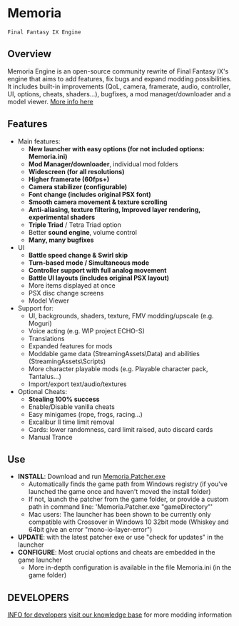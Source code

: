 # Memoria 
    Final Fantasy IX Engine

## Overview

Memoria Engine is an open-source community rewrite of Final Fantasy IX's engine that aims to add features, fix bugs and expand modding possibilities. It includes built-in improvements (QoL, camera, framerate, audio, controller, UI, options, cheats, shaders...), bugfixes, a mod manager/downloader and a model viewer. [More info here](https://github.com/Albeoris/Memoria/wiki/Project-Overview)

## Features


- Main features:
    - **New launcher with easy options (for not included options: Memoria.ini)**
    - **Mod Manager/downloader**, individual mod folders
    - **Widescreen (for all resolutions)**
    - **Higher framerate (60fps+)**
    - **Camera stabilizer (configurable)**
    - **Font change (includes original PSX font)**
    - **Smooth camera movement & texture scrolling**
    - **Anti-aliasing, texture filtering, Improved layer rendering, experimental shaders**
    - **Triple Triad** / Tetra Triad option
    - Better **sound engine**, volume control
    - **Many, many bugfixes**
- UI
    - **Battle speed change & Swirl skip**
    - **Turn-based mode / Simultaneous mode**
    - **Controller support with full analog movement**
    - **Battle UI layouts (includes original PSX layout)**
    - More items displayed at once
    - PSX disc change screens
    - Model Viewer
- Support for:
    - UI, backgrounds, shaders, texture, FMV modding/upscale (e.g. Moguri)
    - Voice acting (e.g. WIP project ECHO-S)
    - Translations
    - Expanded features for mods
    - Moddable game data (StreamingAssets\Data\) and abilities (StreamingAssets\Scripts\)
    - More character playable mods (e.g. Playable character pack, Tantalus...)
    - Import/export text/audio/textures
- Optional Cheats:
    - **Stealing 100% success**
    - Enable/Disable vanilla cheats
    - Easy minigames (rope, frogs, racing...)
    - Excalibur II time limit removal
    - Cards: lower randomness, card limit raised, auto discard cards
    - Manual Trance


## Use

- **INSTALL**: Download and run [Memoria.Patcher.exe](https://github.com/Albeoris/Memoria/releases/)
  - Automatically finds the game path from Windows registry (if you've launched the game once and haven't moved the install folder)
  - If not, launch the patcher from the game folder, or provide a custom path in command line: 'Memoria.Patcher.exe "gameDirectory"'
  - Mac users: The launcher has been shown to be currently only compatible with Crossover in Windows 10 32bit mode (Whiskey and 64bit give an error "mono-io-layer-error")
- **UPDATE**: with the latest patcher exe or use "check for updates" in the launcher
- **CONFIGURE**: Most crucial options and cheats are embedded in the game launcher
  - More in-depth configuration is available in the file Memoria.ini (in the game folder)

## DEVELOPERS

[INFO for developers](https://github.com/Albeoris/Memoria/wiki/Developer-instructions)
[visit our knowledge base](../../wiki#knowledge-base) for more modding information
